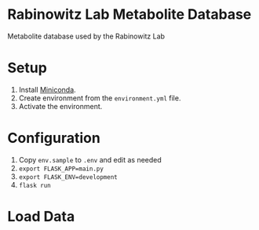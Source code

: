 # Rabinowitz Lab Metabolite Database

Metabolite database used by the Rabinowitz Lab


# Setup

1.  Install [Miniconda](https://conda.io/miniconda.html).
2.  Create environment from the `environment.yml` file.
3.  Activate the environment.


# Configuration

1.  Copy `env.sample` to `.env` and edit as needed
2.  `export FLASK_APP=main.py`
3.  `export FLASK_ENV=development`
4.  `flask run`


# Load Data


